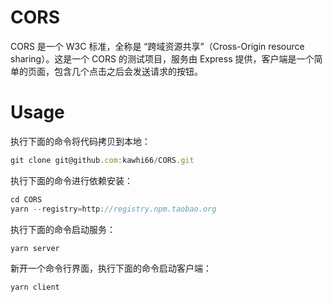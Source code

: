 # CORS

CORS 是一个 W3C 标准，全称是 “跨域资源共享”（Cross-Origin resource sharing）。这是一个 CORS 的测试项目，服务由 Express 提供，客户端是一个简单的页面，包含几个点击之后会发送请求的按钮。

# Usage

执行下面的命令将代码拷贝到本地：

```JavaScript
git clone git@github.com:kawhi66/CORS.git
```

执行下面的命令进行依赖安装：

```JavaScript
cd CORS
yarn --registry=http://registry.npm.taobao.org
```

执行下面的命令启动服务：

```JavaScript
yarn server
```

新开一个命令行界面，执行下面的命令启动客户端：

```JavaScript
yarn client
```
